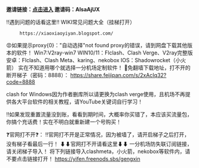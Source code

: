 **邀请链接：[点击进入](https://xn--4gqx1hgtfdmt.com/#/register?code=AlsaAjUX)
邀请码：AlsaAjUX**

‼遇到问题的话看这里‼ WIKI常见问题大全（挂梯打开）

         https://xiaoxiaoyiyan.blogspot.com/
😡如果提示proxy{0}："自动选择"not found proxy的错误，请到网盘下载其他版本的软件！ Win7:V2ray-win7 WIN10/11：Flclash、Clash Verge、V2ray完整版 安卓：Flclash、Clash Meta、karing、nekobox IOS：Shadowrocket（小火箭） 实在不知道用哪个就选择一分机场定制软件！ 📌免翻墙下载地址，打不开的断开梯子（密码：8888）： https://share.feijipan.com/s/2xAcIq32?code=8888

clash for Windows因为作者删库所以请更换为clash verge使用，且机场不再提供各大平台软件的相关教程，请YouTube关键词自行学习！

‼如果发现重置流量没到账，看看到期时间，大概率你买错了，本应该买流量包，你搞个充话费！实在不明白就重新建一个号购买！

❓官网打不开❓： ‼官网打不开是正常情况，因为被墙了，请开启梯子之后打开，没有梯子看最后一行！ ⬇⬇官网打不开请看这里⬇⬇ 一分机场防失联订阅链接，请关闭梯子导入！ 将下列链接导入clashmeta，小火箭，nekobox等软件内，请不要点击链接打开！ https://yifen.freenods.sbs/gengxin